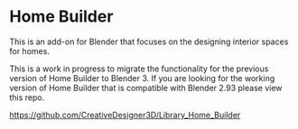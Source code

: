 # Home Builder
This is an add-on for Blender that focuses on the designing interior spaces for homes.

This is a work in progress to migrate the functionality for the previous version of Home Builder to Blender 3. If you are looking for the working version of Home Builder that is compatible with Blender 2.93 please view this repo.

https://github.com/CreativeDesigner3D/Library_Home_Builder
